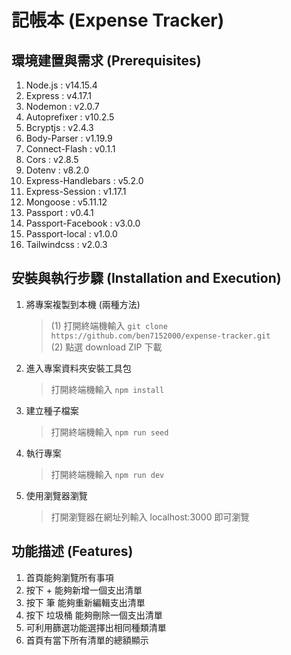 # 記帳本 (Expense Tracker)

## 環境建置與需求 (Prerequisites)

1. Node.js : v14.15.4
2. Express : v4.17.1
3. Nodemon : v2.0.7
4. Autoprefixer : v10.2.5
5. Bcryptjs : v2.4.3
6. Body-Parser : v1.19.9
7. Connect-Flash : v0.1.1
8. Cors : v2.8.5
9. Dotenv : v8.2.0
10. Express-Handlebars : v5.2.0
11. Express-Session : v1.17.1
12. Mongoose : v5.11.12
13. Passport : v0.4.1
14. Passport-Facebook : v3.0.0
15. Passport-local : v1.0.0
16. Tailwindcss : v2.0.3

## 安裝與執行步驟 (Installation and Execution)

1. 將專案複製到本機 (兩種方法)

   > (1) 打開終端機輸入
   > `git clone https://github.com/ben7152000/expense-tracker.git`</br>
   > (2) 點選 download ZIP 下載

2. 進入專案資料夾安裝工具包

   > 打開終端機輸入
   > `npm install`

3. 建立種子檔案

   > 打開終端機輸入
   > `npm run seed`

4. 執行專案

   > 打開終端機輸入
   > `npm run dev`

5. 使用瀏覽器瀏覽</br>
   > 打開瀏覽器在網址列輸入 localhost:3000 即可瀏覽

## 功能描述 (Features)

1. 首頁能夠瀏覽所有事項
2. 按下 + 能夠新增一個支出清單
3. 按下 筆 能夠重新編輯支出清單
4. 按下 垃圾桶 能夠刪除一個支出清單
5. 可利用篩選功能選擇出相同種類清單
6. 首頁有當下所有清單的總額顯示
